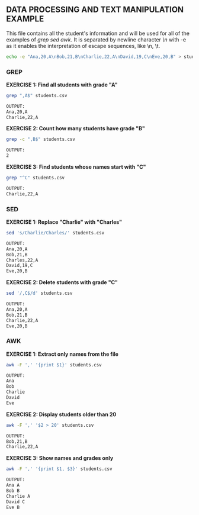 ## DATA PROCESSING AND TEXT MANIPULATION EXAMPLE

This file contains all the student's information and will be used for all of the examples of *grep* *sed* *awk*. It is separated by newline character *\n* with -e as it enables the interpretation of escape sequences, like \n, \t.
```bash
echo -e "Ana,20,A\nBob,21,B\nCharlie,22,A\nDavid,19,C\nEve,20,B" > students.csv
```

### GREP
**EXERCISE 1: Find all students with grade "A"**
```bash
grep ",A$" students.csv

OUTPUT:
Ana,20,A
Charlie,22,A 
```

**EXERCISE 2: Count how many students have grade "B"**
```bash
grep -c ",B$" students.csv

OUTPUT:
2
```

**EXERCISE 3: Find students whose names start with "C"**
```bash
grep "^C" students.csv

OUTPUT:
Charlie,22,A
```
### SED
**EXERCISE 1: Replace "Charlie" with "Charles"**
```bash
sed 's/Charlie/Charles/' students.csv

OUTPUT:
Ana,20,A
Bob,21,B
Charles,22,A
David,19,C
Eve,20,B
```
**EXERCISE 2: Delete students with grade "C"**
```bash
sed '/,C$/d' students.csv

OUTPUT:
Ana,20,A
Bob,21,B
Charlie,22,A
Eve,20,B
```
### AWK
**EXERCISE 1: Extract only names from the file**
```bash
awk -F ',' '{print $1}' students.csv

OUTPUT:
Ana
Bob
Charlie
David
Eve
```

**EXERCISE 2: Display students older than 20**
```bash
awk -F ',' '$2 > 20' students.csv

OUTPUT:
Bob,21,B
Charlie,22,A
```

**EXERCISE 3: Show names and grades only**
```bash
awk -F ',' '{print $1, $3}' students.csv

OUTPUT:
Ana A
Bob B
Charlie A
David C
Eve B
```
